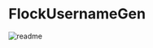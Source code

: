# FlockUsernameGen



![readme](https://github.com/djjunko/FlockUsernameGen/assets/92181429/7f2e2875-b272-4438-9931-a9652e13bbdd)

